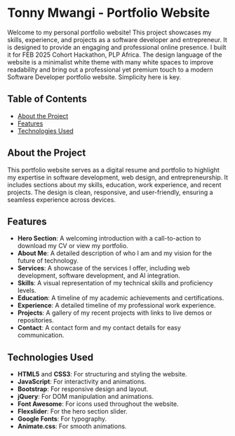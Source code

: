 # Tonny Mwangi - Portfolio Website

Welcome to my personal portfolio website! This project showcases my skills, experience, and projects as a software developer and entrepreneur. It is designed to provide an engaging and professional online presence.
I built it for FEB 2025 Cohort Hackathon, PLP Africa. The design language of the website is a minimalist white theme with many white spaces to improve readability and bring out a professional yet premium touch to a modern Software Developer portfolio website. Simplicity here is key.
## Table of Contents

- [About the Project](#about-the-project)
- [Features](#features)
- [Technologies Used](#technologies-used)

## About the Project

This portfolio website serves as a digital resume and portfolio to highlight my expertise in software development, web design, and entrepreneurship. It includes sections about my skills, education, work experience, and recent projects. The design is clean, responsive, and user-friendly, ensuring a seamless experience across devices.

## Features

- **Hero Section**: A welcoming introduction with a call-to-action to download my CV or view my portfolio.
- **About Me**: A detailed description of who I am and my vision for the future of technology.
- **Services**: A showcase of the services I offer, including web development, software development, and AI integration.
- **Skills**: A visual representation of my technical skills and proficiency levels.
- **Education**: A timeline of my academic achievements and certifications.
- **Experience**: A detailed timeline of my professional work experience.
- **Projects**: A gallery of my recent projects with links to live demos or repositories.
- **Contact**: A contact form and my contact details for easy communication.

## Technologies Used

- **HTML5** and **CSS3**: For structuring and styling the website.
- **JavaScript**: For interactivity and animations.
- **Bootstrap**: For responsive design and layout.
- **jQuery**: For DOM manipulation and animations.
- **Font Awesome**: For icons used throughout the website.
- **Flexslider**: For the hero section slider.
- **Google Fonts**: For typography.
- **Animate.css**: For smooth animations.

